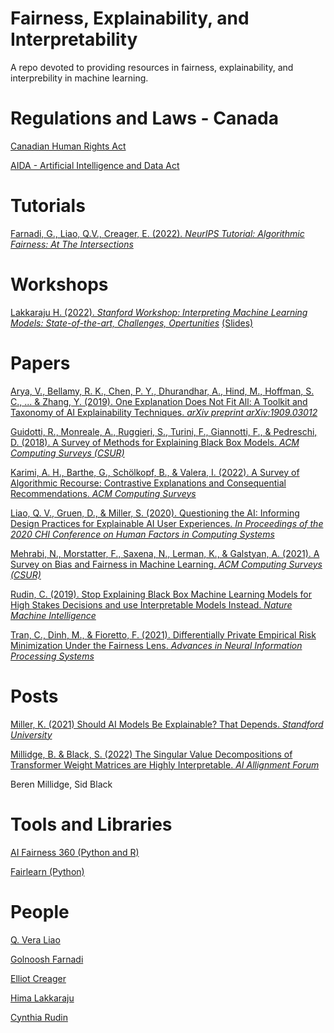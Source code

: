 # Fairness, Explainability, and Interpretability
A repo devoted to providing resources in fairness, explainability, and interprebility in machine learning.

# Regulations and Laws - Canada

[Canadian Human Rights Act](https://laws-lois.justice.gc.ca/eng/acts/h-6/)

[AIDA - Artificial Intelligence and Data Act](https://www.parl.ca/DocumentViewer/en/44-1/bill/C-27/first-reading)

# Tutorials

[Farnadi, G., Liao, Q.V., Creager, E. (2022). *NeurIPS Tutorial: Algorithmic Fairness: At The Intersections*](https://neurips.cc/virtual/2022/tutorial/55815) 

# Workshops

[Lakkaraju H. (2022). *Stanford Workshop: Interpreting Machine Learning Models: State-of-the-art, Challenges, Opertunities*](https://www.youtube.com/playlist?list=PLoROMvodv4rPh6wa6PGcHH6vMG9sEIPxL) [(Slides)](https://docs.google.com/presentation/d/1khY_li29A5aUo_cEVRsvO8pcRn7Xp9Bi/mobilepresent?slide=id.p1)

# Papers

[Arya, V., Bellamy, R. K., Chen, P. Y., Dhurandhar, A., Hind, M., Hoffman, S. C., ... & Zhang, Y. (2019). One Explanation Does Not Fit All: A Toolkit and Taxonomy of AI Explainability Techniques. *arXiv preprint arXiv:1909.03012*](https://arxiv.org/pdf/1909.03012.pdf)

[Guidotti, R., Monreale, A., Ruggieri, S., Turini, F., Giannotti, F., & Pedreschi, D. (2018). A Survey of Methods for Explaining Black Box Models. *ACM Computing Surveys (CSUR)*](https://dl.acm.org/doi/pdf/10.1145/3236009)

[Karimi, A. H., Barthe, G., Schölkopf, B., & Valera, I. (2022). A Survey of Algorithmic Recourse: Contrastive Explanations and Consequential Recommendations. *ACM Computing Surveys*](https://arxiv.org/pdf/2010.04050.pdf)

[Liao, Q. V., Gruen, D., & Miller, S. (2020). Questioning the AI: Informing Design Practices for Explainable AI User Experiences. *In Proceedings of the 2020 CHI Conference on Human Factors in Computing Systems*](https://arxiv.org/pdf/1908.09635.pdf)

[Mehrabi, N., Morstatter, F., Saxena, N., Lerman, K., & Galstyan, A. (2021). A Survey on Bias and Fairness in Machine Learning. *ACM Computing Surveys (CSUR)*](https://arxiv.org/pdf/1908.09635.pdf)

[Rudin, C. (2019). Stop Explaining Black Box Machine Learning Models for High Stakes Decisions and use Interpretable Models Instead. *Nature Machine Intelligence*](https://arxiv.org/pdf/1811.10154.pdf)

[Tran, C., Dinh, M., & Fioretto, F. (2021). Differentially Private Empirical Risk Minimization Under the Fairness Lens. *Advances in Neural Information Processing Systems*](https://proceedings.neurips.cc/paper/2021/file/e7e8f8e5982b3298c8addedf6811d500-Paper.pdf)

# Posts

[Miller, K. (2021) Should AI Models Be Explainable? That Depends. *Standford University*](https://hai.stanford.edu/news/should-ai-models-be-explainable-depends)

[Millidge, B. & Black, S. (2022) The Singular Value Decompositions of Transformer Weight Matrices are Highly Interpretable. *AI Allignment Forum*](https://www.alignmentforum.org/posts/mkbGjzxD8d8XqKHzA/the-singular-value-decompositions-of-transformer-weight)

Beren Millidge, Sid Black

# Tools and Libraries

[AI Fairness 360 (Python and R)](https://github.com/Trusted-AI/AIF360)

[Fairlearn (Python)](https://github.com/fairlearn/fairlearn)

# People

[Q. Vera Liao](http://qveraliao.com/)

[Golnoosh Farnadi](https://gfarnadi.github.io/)

[Elliot Creager](https://www.cs.toronto.edu/~creager/)

[Hima Lakkaraju](https://himalakkaraju.github.io/)

[Cynthia Rudin](https://users.cs.duke.edu/~cynthia/)

